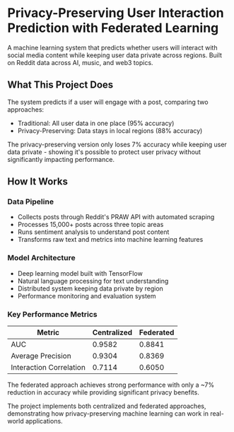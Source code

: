 # Privacy-Preserving User Interaction Prediction with Federated Learning

A machine learning system that predicts whether users will interact with social media content while keeping user data private across regions. Built on Reddit data across AI, music, and web3 topics.

## What This Project Does

The system predicts if a user will engage with a post, comparing two approaches:

* Traditional: All user data in one place (95% accuracy)
* Privacy-Preserving: Data stays in local regions (88% accuracy)

The privacy-preserving version only loses 7% accuracy while keeping user data private - showing it's possible to protect user privacy without significantly impacting performance.

## How It Works

### Data Pipeline
* Collects posts through Reddit's PRAW API with automated scraping
* Processes 15,000+ posts across three topic areas
* Runs sentiment analysis to understand post content
* Transforms raw text and metrics into machine learning features

### Model Architecture
* Deep learning model built with TensorFlow
* Natural language processing for text understanding
* Distributed system keeping data private by region
* Performance monitoring and evaluation system

### Key Performance Metrics

| Metric | Centralized | Federated |
|--------|-------------|-----------|
| AUC | 0.9582 | 0.8841 |
| Average Precision | 0.9304 | 0.8369 |
| Interaction Correlation | 0.7114 | 0.6050 |

The federated approach achieves strong performance with only a ~7% reduction in accuracy while providing significant privacy benefits.

The project implements both centralized and federated approaches, demonstrating how privacy-preserving machine learning can work in real-world applications.
